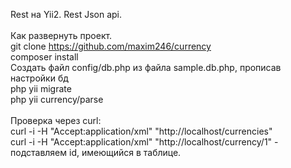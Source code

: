 Rest на Yii2. Rest Json api.<br>
<br>
Как развернуть проект.<br>
git clone https://github.com/maxim246/currency<br>
composer install<br>
Создать файл config/db.php из файла sample.db.php, прописав настройки бд<br>
php yii migrate<br>
php yii currency/parse<br>
<br>
Проверка через curl:<br>
curl -i -H "Accept:application/xml" "http://localhost/currencies"<br>
curl -i -H "Accept:application/xml" "http://localhost/currency/1" - подставляем id, имеющийся в таблице.<br>